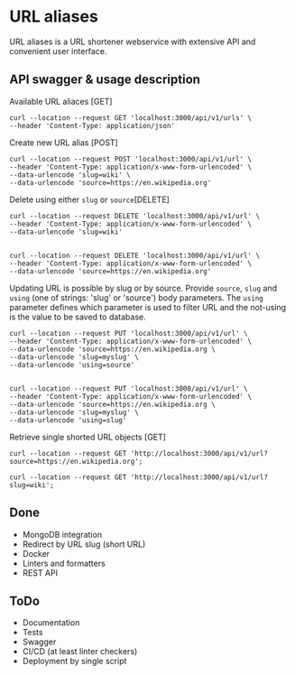 # URL aliases

URL aliases is a URL shortener webservice with extensive API and convenient user interface.
## API swagger & usage description

Available URL aliaces [GET]
~~~
curl --location --request GET 'localhost:3000/api/v1/urls' \
--header 'Content-Type: application/json'
~~~

Create new URL alias [POST]
~~~
curl --location --request POST 'localhost:3000/api/v1/url' \
--header 'Content-Type: application/x-www-form-urlencoded' \
--data-urlencode 'slug=wiki' \
--data-urlencode 'source=https://en.wikipedia.org'
~~~

Delete using either `slug` or `source`[DELETE]
~~~
curl --location --request DELETE 'localhost:3000/api/v1/url' \
--header 'Content-Type: application/x-www-form-urlencoded' \
--data-urlencode 'slug=wiki'


curl --location --request DELETE 'localhost:3000/api/v1/url' \
--header 'Content-Type: application/x-www-form-urlencoded' \
--data-urlencode 'source=https://en.wikipedia.org'
~~~

Updating URL is possible by slug or by source. Provide `source`, `slug` and `using` (one of strings: 'slug' or  'source') body parameters. The `using` parameter defines which parameter is used to filter URL and the not-using is the value to be saved to database. 
~~~
curl --location --request PUT 'localhost:3000/api/v1/url' \
--header 'Content-Type: application/x-www-form-urlencoded' \
--data-urlencode 'source=https://en.wikipedia.org \
--data-urlencode 'slug=myslug' \
--data-urlencode 'using=source'


curl --location --request PUT 'localhost:3000/api/v1/url' \
--header 'Content-Type: application/x-www-form-urlencoded' \
--data-urlencode 'source=https://en.wikipedia.org \
--data-urlencode 'slug=myslug' \
--data-urlencode 'using=slug'
~~~

Retrieve single shorted URL objects [GET]

~~~
curl --location --request GET 'http://localhost:3000/api/v1/url?source=https://en.wikipedia.org';

curl --location --request GET 'http://localhost:3000/api/v1/url?slug=wiki';
~~~

## Done

* MongoDB integration
* Redirect by URL slug (short URL)
* Docker
* Linters and formatters
* REST API


## ToDo

* Documentation
* Tests
* Swagger
* CI/CD (at least linter checkers)
* Deployment by single script

